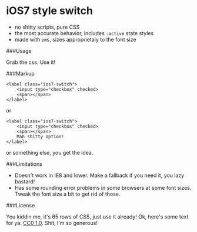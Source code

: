 iOS7 style switch
===========

- no shitty scripts, pure CSS
- the most accurate behavior, includes `:active` state styles
- made with `em`s, sizes approprietaly to the font size

###Usage

Grab the css. Use it!

###Markup

    <label class="ios7-switch">
        <input type="checkbox" checked>
        <span></span>
    </label>

or

    <label class="ios7-switch">
        <input type="checkbox" checked>
        <span></span>
        Mah shitty option!
    </label>

or something else, you get the idea.

###Limitations

- Doesn't work in IE8 and lower. Make a fallback if you need it, you lazy bastard!
- Has some rounding error problems in some browsers at some font sizes. Tweak the font size a bit to get rid of those.

###License

You kiddin me, it's 65 rows of CSS, just use it already! Ok, here's some text for ya: [CC0 1.0](http://creativecommons.org/publicdomain/zero/1.0/). Shit, I'm so generous!